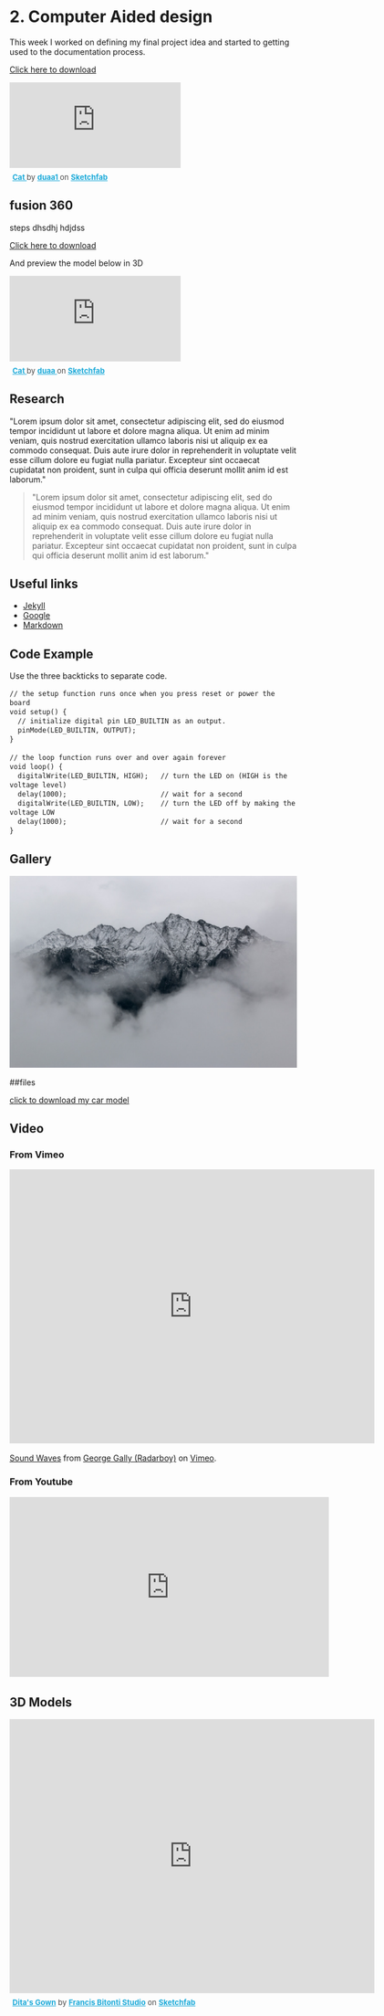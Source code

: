 # 2. Computer Aided design

This week I worked on defining my final project idea and started to getting used to the documentation process.

[Click here to download](../images/week02/Car.stl)

<div class="sketchfab-embed-wrapper"> <iframe title="Cat" frameborder="0" allowfullscreen mozallowfullscreen="true" webkitallowfullscreen="true" allow="autoplay; fullscreen; xr-spatial-tracking" xr-spatial-tracking execution-while-out-of-viewport execution-while-not-rendered web-share src="https://sketchfab.com/models/12eb0547981d442984273a42ec16c062/embed"> </iframe> <p style="font-size: 13px; font-weight: normal; margin: 5px; color: #4A4A4A;"> <a href="https://sketchfab.com/3d-models/cat-12eb0547981d442984273a42ec16c062?utm_medium=embed&utm_campaign=share-popup&utm_content=12eb0547981d442984273a42ec16c062" target="_blank" style="font-weight: bold; color: #1CAAD9;"> Cat </a> by <a href="https://sketchfab.com/duaa1?utm_medium=embed&utm_campaign=share-popup&utm_content=12eb0547981d442984273a42ec16c062" target="_blank" style="font-weight: bold; color: #1CAAD9;"> duaa1 </a> on <a href="https://sketchfab.com?utm_medium=embed&utm_campaign=share-popup&utm_content=12eb0547981d442984273a42ec16c062" target="_blank" style="font-weight: bold; color: #1CAAD9;">Sketchfab</a></p></div>

## fusion 360

steps
dhsdhj
hdjdss

[Click here to download](../images/week02/cat.stl)

And preview the model below in 3D

<div class="sketchfab-embed-wrapper"> <iframe title="Cat" frameborder="0" allowfullscreen mozallowfullscreen="true" webkitallowfullscreen="true" allow="autoplay; fullscreen; xr-spatial-tracking" xr-spatial-tracking execution-while-out-of-viewport execution-while-not-rendered web-share src="https://sketchfab.com/models/373b18551723428ead78d11771995b81/embed"> </iframe> <p style="font-size: 13px; font-weight: normal; margin: 5px; color: #4A4A4A;"> <a href="https://sketchfab.com/3d-models/cat-373b18551723428ead78d11771995b81?utm_medium=embed&utm_campaign=share-popup&utm_content=373b18551723428ead78d11771995b81" target="_blank" style="font-weight: bold; color: #1CAAD9;"> Cat </a> by <a href="https://sketchfab.com/duaa?utm_medium=embed&utm_campaign=share-popup&utm_content=373b18551723428ead78d11771995b81" target="_blank" style="font-weight: bold; color: #1CAAD9;"> duaa </a> on <a href="https://sketchfab.com?utm_medium=embed&utm_campaign=share-popup&utm_content=373b18551723428ead78d11771995b81" target="_blank" style="font-weight: bold; color: #1CAAD9;">Sketchfab</a></p></div>

## Research

"Lorem ipsum dolor sit amet, consectetur adipiscing elit, sed do eiusmod tempor incididunt ut labore et dolore magna aliqua. Ut enim ad minim veniam, quis nostrud exercitation ullamco laboris nisi ut aliquip ex ea commodo consequat. Duis aute irure dolor in reprehenderit in voluptate velit esse cillum dolore eu fugiat nulla pariatur. Excepteur sint occaecat cupidatat non proident, sunt in culpa qui officia deserunt mollit anim id est laborum."

> "Lorem ipsum dolor sit amet, consectetur adipiscing elit, sed do eiusmod tempor incididunt ut labore et dolore magna aliqua. Ut enim ad minim veniam, quis nostrud exercitation ullamco laboris nisi ut aliquip ex ea commodo consequat. Duis aute irure dolor in reprehenderit in voluptate velit esse cillum dolore eu fugiat nulla pariatur. Excepteur sint occaecat cupidatat non proident, sunt in culpa qui officia deserunt mollit anim id est laborum."

## Useful links

- [Jekyll](http://jekyll.org)
- [Google](http://google.com)
- [Markdown](https://en.wikipedia.org/wiki/Markdown)

## Code Example

Use the three backticks to separate code.

```
// the setup function runs once when you press reset or power the board
void setup() {
  // initialize digital pin LED_BUILTIN as an output.
  pinMode(LED_BUILTIN, OUTPUT);
}

// the loop function runs over and over again forever
void loop() {
  digitalWrite(LED_BUILTIN, HIGH);   // turn the LED on (HIGH is the voltage level)
  delay(1000);                       // wait for a second
  digitalWrite(LED_BUILTIN, LOW);    // turn the LED off by making the voltage LOW
  delay(1000);                       // wait for a second
}
```

## Gallery

![](../images/sample-photo.jpg)

##files

[click to download my car model](../images/week02/Car.stl)

## Video

### From Vimeo

<iframe src="https://player.vimeo.com/video/10048961" width="640" height="480" frameborder="0" webkitallowfullscreen mozallowfullscreen allowfullscreen></iframe>
<p><a href="https://vimeo.com/10048961">Sound Waves</a> from <a href="https://vimeo.com/radarboy">George Gally (Radarboy)</a> on <a href="https://vimeo.com">Vimeo</a>.</p>

### From Youtube

<iframe width="560" height="315" src="https://www.youtube.com/embed/jjNgJFemlC4" frameborder="0" allow="autoplay; encrypted-media" allowfullscreen></iframe>

## 3D Models

<div class="sketchfab-embed-wrapper"><iframe width="640" height="480" src="https://sketchfab.com/models/658c8f8a2f3042c3ad7bdedd83f1c915/embed" frameborder="0" allow="autoplay; fullscreen; vr" mozallowfullscreen="true" webkitallowfullscreen="true"></iframe>

<p style="font-size: 13px; font-weight: normal; margin: 5px; color: #4A4A4A;">
    <a href="https://sketchfab.com/models/658c8f8a2f3042c3ad7bdedd83f1c915?utm_medium=embed&utm_source=website&utm_campaign=share-popup" target="_blank" style="font-weight: bold; color: #1CAAD9;">Dita&#39;s Gown</a>
    by <a href="https://sketchfab.com/francisbitontistudio?utm_medium=embed&utm_source=website&utm_campaign=share-popup" target="_blank" style="font-weight: bold; color: #1CAAD9;">Francis Bitonti Studio</a>
    on <a href="https://sketchfab.com?utm_medium=embed&utm_source=website&utm_campaign=share-popup" target="_blank" style="font-weight: bold; color: #1CAAD9;">Sketchfab</a>
</p>
</div>
